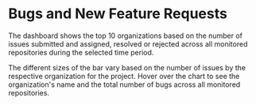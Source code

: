 # Bugs and New Feature Requests

The dashboard shows the top 10 organizations based on the number of issues submitted and assigned, resolved or rejected across all monitored repositories during the selected time period.

The different sizes of the bar vary based on the number of issues by the respective organization for the project. Hover over the chart to see the organization's name and the total number of bugs across all monitored repositories.
